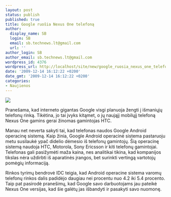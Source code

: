 ```yaml
---
layout: post
status: publish
published: true
title: Google ruošia Nexus One telefoną
author:
  display_name: SB
  login: SB
  email: sb.technews.lt@gmail.com
  url: ''
author_login: SB
author_email: sb.technews.lt@gmail.com
wordpress_id: 4376
wordpress_url: http://localhost/site/new/google_ruosia_nexus_one_telefona/
date: '2009-12-14 16:12:22 +0200'
date_gmt: '2009-12-14 16:12:22 +0200'
categories:
- Naujienos
---
```

<div class="imgright"><img src="http://t0.gstatic.com/images?q=tbn:6x6cwkt7WBtlvM:http://crunchgear.com/wp-content/uploads/googlephone.jpg"  /></div>
<p>Pranešama, kad interneto gigantas Google visgi planuoja žengti į išmaniųjų telefonų rinką. Tikėtina, jo tai įvyks kitąmet, o jų naująjį mobilųjį telefoną Nexus One gamins gerai žinomas gamintojas HTC.</p>
<p>Manau net neverta sakyti tai, kad telefonas naudos Google Android operacinę sistemą. Kaip žinia, Google Android operacinė sistema pastaruoju metu susilaukė ypač didelio dėmesio iš telefonų gamintojų. Šią operacinę sistemą naudoja HTC, Motorola, Sony Ericsson ir kiti telefonų gamintojai. Telefonas gali pasižymėti maža kaina, nes analitikai tikina, kad kompanijos tikslas nėra uždirbti iš aparatinės įrangos, bet surinkti vertingą vartotojų pomėgių informaciją.</p>
<p>Rinkos tyrimų bendrovė IDC teigia, kad Android operacine sistema varomų telefonų rinkos dalis padidėjo daugiau nei procentu nuo 4.2 iki 5.4 procento. Taip pat pasirodė pranešimų, kad Google savo darbuotojams jau pateikė Nexus One versijas, kad šie galėtų jas išbandyti ir pasakyti savo nuomonę.<br /></p>
